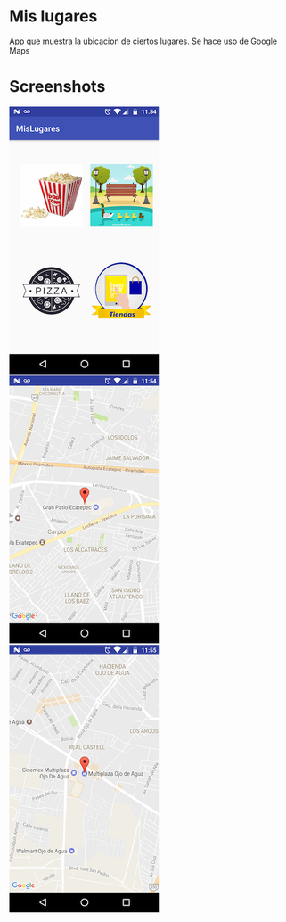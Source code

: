 # Mis lugares

App que muestra la ubicacion de ciertos lugares. Se hace uso de Google Maps

# Screenshots
![Alt text](/screenshots/l_1.png?raw=true "Lugares")
![Alt text](/screenshots/l_2.png?raw=true "Lugares")
![Alt text](/screenshots/l_3.png?raw=true "Lugares")